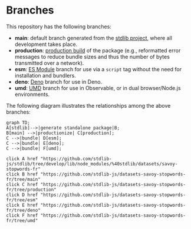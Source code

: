 <!--

@license Apache-2.0

Copyright (c) 2022 The Stdlib Authors.

Licensed under the Apache License, Version 2.0 (the "License");
you may not use this file except in compliance with the License.
You may obtain a copy of the License at

    http://www.apache.org/licenses/LICENSE-2.0

Unless required by applicable law or agreed to in writing, software
distributed under the License is distributed on an "AS IS" BASIS,
WITHOUT WARRANTIES OR CONDITIONS OF ANY KIND, either express or implied.
See the License for the specific language governing permissions and
limitations under the License.

-->

# Branches

This repository has the following branches:

-   **main**: default branch generated from the [stdlib project][stdlib-url], where all development takes place.
-   **production**: [production build][production-url] of the package (e.g., reformatted error messages to reduce bundle sizes and thus the number of bytes transmitted over a network).
-   **esm**: [ES Module][esm-url] branch for use via a `script` tag without the need for installation and bundlers.
-   **deno**: [Deno][deno-url] branch for use in Deno.
-   **umd**: [UMD][umd-url] branch for use in Observable, or in dual browser/Node.js environments.

The following diagram illustrates the relationships among the above branches:

```mermaid
graph TD;
A[stdlib]-->|generate standalone package|B;
B[main] -->|productionize| C[production];
C -->|bundle| D[esm];
C -->|bundle| E[deno];
C -->|bundle| F[umd];

click A href "https://github.com/stdlib-js/stdlib/tree/develop/lib/node_modules/%40stdlib/datasets/savoy-stopwords-fr"
click B href "https://github.com/stdlib-js/datasets-savoy-stopwords-fr/tree/main"
click C href "https://github.com/stdlib-js/datasets-savoy-stopwords-fr/tree/production"
click D href "https://github.com/stdlib-js/datasets-savoy-stopwords-fr/tree/esm"
click E href "https://github.com/stdlib-js/datasets-savoy-stopwords-fr/tree/deno"
click F href "https://github.com/stdlib-js/datasets-savoy-stopwords-fr/tree/umd"
```

[stdlib-url]: https://github.com/stdlib-js/stdlib/tree/develop/lib/node_modules/%40stdlib/datasets/savoy-stopwords-fr
[production-url]: https://github.com/stdlib-js/datasets-savoy-stopwords-fr/tree/production
[deno-url]: https://github.com/stdlib-js/datasets-savoy-stopwords-fr/tree/deno
[umd-url]: https://github.com/stdlib-js/datasets-savoy-stopwords-fr/tree/umd
[esm-url]: https://github.com/stdlib-js/datasets-savoy-stopwords-fr/tree/esm